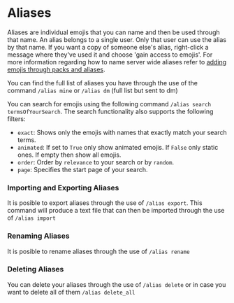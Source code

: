 # Aliases

Aliases are individual emojis that you can name and then be used through that name.
An alias belongs to a single user. Only that user can use the alias by that name. If you want a copy of someone else's alias, right-click a message where they've used it and choose 'gain access to emojis'.
For more information regarding how to name server wide aliases refer to [adding emojis through packs and aliases](../guild/Through_packs_and_aliases.md).

You can find the full list of aliases you have through the use of the command `/alias mine` or `/alias dm` (full list but sent to dm)

You can search for emojis using the following command `/alias search termsOfYourSearch`. 
The search functionality also supports the following filters:
- `exact`: Shows only the emojis with names that exactly match your search terms.
- `animated`: If set to `True` only show animated emojis. If `False` only static ones. If empty then show all emojis.
- `order`: Order by `relevance` to your search or by `random`.
- `page`: Specifies the start page of your search.

### Importing and Exporting Aliases

It is posible to export aliases through the use of `/alias export`.
This command will produce a text file that can then be imported through the use of `/alias import`

### Renaming Aliases

It is posible to rename aliases through the use of `/alias rename`

### Deleting Aliases

You can delete your aliases through the use of `/alias delete` or in case you want to delete all of them `/alias delete_all`